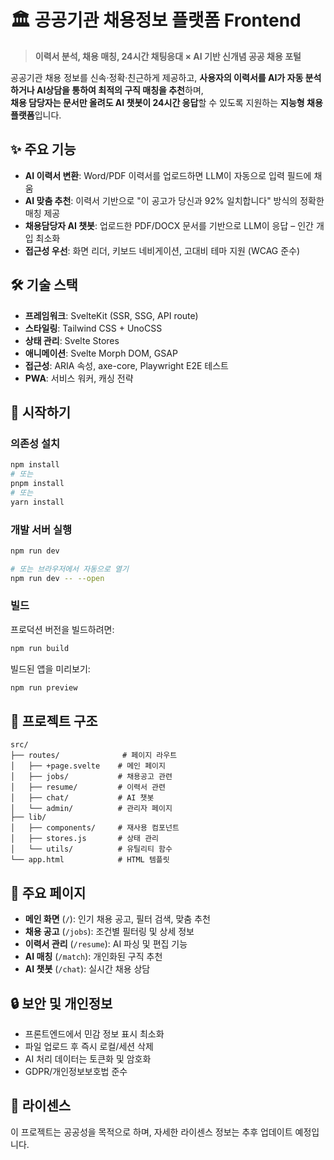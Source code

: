 # 🏛️ 공공기관 채용정보 플랫폼 Frontend

> **이력서 분석, 채용 매칭, 24시간 채팅응대 × AI 기반 신개념 공공 채용 포털**

공공기관 채용 정보를 신속·정확·친근하게 제공하고, **사용자의 이력서를 AI가 자동 분석하거나 AI상담을 통하여 최적의 구직 매칭을 추천**하며,  
**채용 담당자는 문서만 올려도 AI 챗봇이 24시간 응답**할 수 있도록 지원하는 **지능형 채용 플랫폼**입니다.

## ✨ 주요 기능

- **AI 이력서 변환**: Word/PDF 이력서를 업로드하면 LLM이 자동으로 입력 필드에 채움
- **AI 맞춤 추천**: 이력서 기반으로 "이 공고가 당신과 92% 일치합니다" 방식의 정확한 매칭 제공
- **채용담당자 AI 챗봇**: 업로드한 PDF/DOCX 문서를 기반으로 LLM이 응답 – 인간 개입 최소화
- **접근성 우선**: 화면 리더, 키보드 네비게이션, 고대비 테마 지원 (WCAG 준수)

## 🛠️ 기술 스택

- **프레임워크**: SvelteKit (SSR, SSG, API route)
- **스타일링**: Tailwind CSS + UnoCSS
- **상태 관리**: Svelte Stores
- **애니메이션**: Svelte Morph DOM, GSAP
- **접근성**: ARIA 속성, axe-core, Playwright E2E 테스트
- **PWA**: 서비스 워커, 캐싱 전략

## 🚀 시작하기

### 의존성 설치

```bash
npm install
# 또는
pnpm install
# 또는
yarn install
```

### 개발 서버 실행

```bash
npm run dev

# 또는 브라우저에서 자동으로 열기
npm run dev -- --open
```

### 빌드

프로덕션 버전을 빌드하려면:

```bash
npm run build
```

빌드된 앱을 미리보기:

```bash
npm run preview
```

## 📁 프로젝트 구조

```
src/
├── routes/              # 페이지 라우트
│   ├── +page.svelte    # 메인 페이지
│   ├── jobs/           # 채용공고 관련
│   ├── resume/         # 이력서 관련
│   ├── chat/           # AI 챗봇
│   └── admin/          # 관리자 페이지
├── lib/
│   ├── components/     # 재사용 컴포넌트
│   ├── stores.js       # 상태 관리
│   └── utils/          # 유틸리티 함수
└── app.html            # HTML 템플릿
```

## 🎯 주요 페이지

- **메인 화면** (`/`): 인기 채용 공고, 필터 검색, 맞춤 추천
- **채용 공고** (`/jobs`): 조건별 필터링 및 상세 정보
- **이력서 관리** (`/resume`): AI 파싱 및 편집 기능
- **AI 매칭** (`/match`): 개인화된 구직 추천
- **AI 챗봇** (`/chat`): 실시간 채용 상담

## 🔒 보안 및 개인정보

- 프론트엔드에서 민감 정보 표시 최소화
- 파일 업로드 후 즉시 로컬/세션 삭제
- AI 처리 데이터는 토큰화 및 암호화
- GDPR/개인정보보호법 준수

## 📄 라이센스

이 프로젝트는 공공성을 목적으로 하며, 자세한 라이센스 정보는 추후 업데이트 예정입니다.
